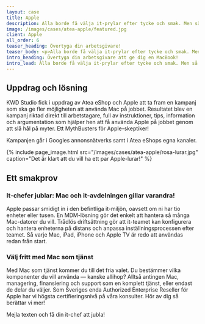 ```yaml
---
layout: case
title: Apple
description: Alla borde få välja it-prylar efter tycke och smak. Men så är det inte. Det vill Atea eShop och Apple ändra på.
image: /images/cases/atea-apple/featured.jpg
client: Apple
all_order: 6
teaser_heading: Övertyga din arbetsgivare!
teaser_body: <p>Alla borde få välja it-prylar efter tycke och smak. Men så är det inte.</p>
intro_heading: Övertyga din arbetsgivare att ge dig en MacBook!
intro_lead: Alla borde få välja it-prylar efter tycke och smak. Men så är det inte. Och många gånger beror det på gamla fördomar som inte längre stämmer. Det vill Atea eShop och Apple ändra på.
---
```


## Uppdrag och lösning

KWD Studio fick i uppdrag av Atea eShop och Apple att ta fram en kampanj som ska ge fler möjligheten att använda Mac på jobbet. Resultatet blev en kampanj riktad direkt till arbetstagare, full av instruktioner, tips, information och argumentation som hjälper hen att få använda Apple på jobbet genom att slå hål på myter. Ett MythBusters för Apple-skeptiker! 

Kampanjen går i Googles annonsnätverks samt i Atea eShops egna kanaler. 

{%
  include page_image.html
  src="/images/cases/atea-apple/rosa-lurar.jpg"
  caption="Det är klart att du vill ha ett par Apple-lurar!"
%}

## Ett smakprov 

### It-chefer jublar: Mac och it-avdelningen gillar varandra!

Apple passar smidigt in i den befintliga it-miljön, oavsett om ni har tio enheter eller tusen. En MDM-lösning gör det enkelt att hantera så många Mac-datorer du vill. Trådlös driftsättning gör att it-teamet kan konfigurera och hantera enheterna på distans och anpassa inställningsprocessen efter teamet. Så varje Mac, iPad, iPhone och Apple TV är redo att användas redan från start. 

### Välj fritt med Mac som tjänst

Med Mac som tjänst kommer du till det fria valet. Du bestämmer vilka komponenter du vill använda — kanske allihop? Alltså antingen Mac, managering, finansiering och support som en komplett tjänst, eller endast de delar du väljer. Som Sveriges enda Authorized Enterprise Reseller för Apple har vi högsta certifieringsnivå på våra konsulter. Hör av dig så berättar vi mer!

Mejla texten och få din it-chef att jubla!

